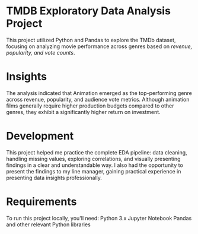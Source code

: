 # TMDB Exploratory Data Analysis Project
This project utilized Python and Pandas to explore the TMDb dataset, focusing on analyzing movie performance across genres based on *revenue, popularity, and vote counts*.

# Insights
The analysis indicated that Animation emerged as the top-performing genre across revenue, popularity, and audience vote metrics. Although animation films generally require higher production budgets compared to other genres, they exhibit a significantly higher return on investment.

# Development
This project helped me practice the complete EDA pipeline: data cleaning, handling missing values, exploring correlations, and visually presenting findings in a clear and understandable way. I also had the opportunity to present the findings to my line manager, gaining practical experience in presenting data insights professionally. 

# Requirements
To run this project locally, you'll need: Python 3.x Jupyter Notebook Pandas and other relevant Python libraries

